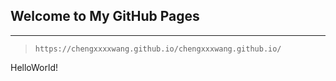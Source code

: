 ## Welcome to My GitHub Pages
-----------------------
> ``https://chengxxxxwang.github.io/chengxxxwang.github.io/``








HelloWorld!










